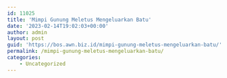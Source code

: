 ```yaml
---
id: 11025
title: 'Mimpi Gunung Meletus Mengeluarkan Batu'
date: '2023-02-14T19:02:03+00:00'
author: admin
layout: post
guid: 'https://bos.awn.biz.id/mimpi-gunung-meletus-mengeluarkan-batu/'
permalink: /mimpi-gunung-meletus-mengeluarkan-batu/
categories:
    - Uncategorized
---
```


